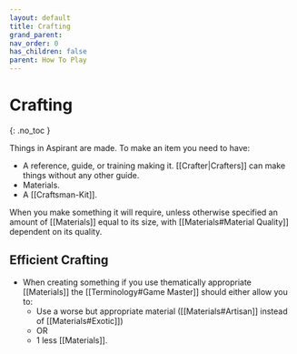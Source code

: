 ```yaml
---
layout: default
title: Crafting
grand_parent: 
nav_order: 0
has_children: false
parent: How To Play
---
```

# Crafting
{: .no_toc }

Things in Aspirant are made. To make an item you need to have:
* A reference, guide, or training making it. [[Crafter|Crafters]] can make things without any other guide.
* Materials.
* A [[Craftsman-Kit]].

When you make something it will require, unless otherwise specified an amount of [[Materials]] equal to its size, with [[Materials#Material Quality]] dependent on its quality.

## Efficient Crafting
* When creating something if you use thematically appropriate [[Materials]] the [[Terminology#Game Master]] should either allow you to:
	* Use a worse but appropriate material ([[Materials#Artisan]] instead of [[Materials#Exotic]])
	* OR
	* 1 less [[Materials]].